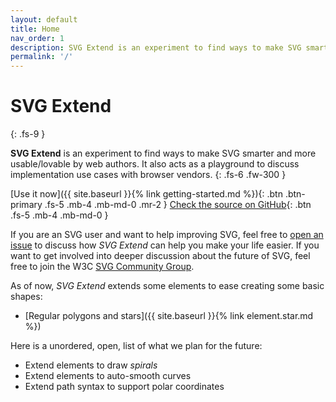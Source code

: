 ```yaml
---
layout: default
title: Home
nav_order: 1
description: SVG Extend is an experiment to find ways to make SVG smarter and more usable/lovable by web authors.
permalink: '/'
---
```

# SVG Extend
{: .fs-9 }

**SVG Extend** is an experiment to find ways to make SVG smarter and more
usable/lovable by web authors. It also acts as a playground to discuss implementation
use cases with browser vendors.
{: .fs-6 .fw-300 }

[Use it now]({{ site.baseurl }}{% link getting-started.md %}){: .btn .btn-primary .fs-5 .mb-4 .mb-md-0 .mr-2 }
[Check the source on GitHub](https://github.com/JeremiePat/svg-extend){: .btn .fs-5 .mb-4 .mb-md-0 }

If you are an SVG user and want to help improving SVG, feel free to
[open an issue](https://github.com/JeremiePat/svg-extend/issues) to discuss
how *SVG Extend* can help you make your life easier. If you want to get
involved into deeper discussion about the future of SVG, feel free to join the
W3C [SVG Community Group](https://www.w3.org/community/svgcg/).

As of now, *SVG Extend* extends some elements to ease creating some
basic shapes:

  * [Regular polygons and stars]({{ site.baseurl }}{% link element.star.md %})

Here is a unordered, open, list of what we plan for the future:

  * Extend elements to draw *spirals*
  * Extend elements to auto-smooth curves
  * Extend path syntax to support polar coordinates
